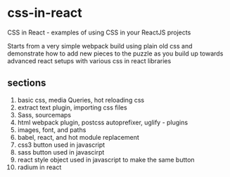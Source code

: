 # css-in-react
CSS in React - examples of using CSS in your ReactJS projects

Starts from a very simple webpack build using plain old css and demonstrate how to add new pieces to the puzzle as you build up towards advanced react setups with various css in react libraries

## sections
1. basic css, media Queries, hot reloading css
2. extract text plugin, importing css files
3. Sass, sourcemaps
4. html webpack plugin, postcss autoprefixer, uglify - plugins
5. images, font, and paths
6. babel, react, and hot module replacement
7. css3 button used in javascript
8. sass button used in javascirpt
9. react style object used in javascript to make the same button
10. radium in react
